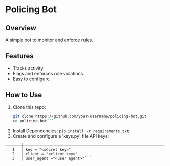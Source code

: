 # Policing Bot

## Overview
A simple bot to monitor and enforce rules.

## Features
- Tracks activity.
- Flags and enforces rule violations.
- Easy to configure.

## How to Use
1. Clone this repo:
   ```bash
   git clone https://github.com/your-username/policing-bot.git
   cd policing-bot```
2. Install Dependencies:
  ```pip install -r requirements.txt```
3. Create and configure a 'keys.py' file API keys:
 
```File: PBot/keys.py
───────┼────────────────────────────────────────────────────────────────────────
   1   │ key = "<secret key>"
   2   │ client = "<client key>"
   3   │ user_agent ="<user agent>"```
